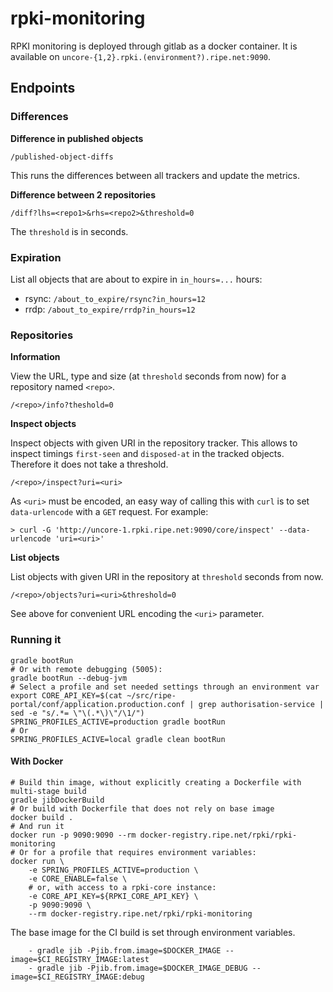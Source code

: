 # rpki-monitoring

RPKI monitoring is deployed through gitlab as a docker container. It is available
on `uncore-{1,2}.rpki.(environment?).ripe.net:9090`.

## Endpoints

### Differences

__Difference in published objects__

```
/published-object-diffs
```

This runs the differences between all trackers and update the metrics.

__Difference between 2 repositories__

```
/diff?lhs=<repo1>&rhs=<repo2>&threshold=0
```

The `threshold` is in seconds.

### Expiration

List all objects that are about to expire in `in_hours=...` hours:

* rsync: `/about_to_expire/rsync?in_hours=12`
* rrdp: `/about_to_expire/rrdp?in_hours=12`

### Repositories

__Information__

View the URL, type and size (at `threshold` seconds from now) for a repository
named `<repo>`.

```
/<repo>/info?theshold=0
```

__Inspect objects__

Inspect objects with given URI in the repository tracker. This allows to inspect
timings `first-seen` and `disposed-at` in the tracked objects. Therefore it does
not take a threshold.

```
/<repo>/inspect?uri=<uri>
```

As `<uri>` must be encoded, an easy way of calling this with `curl` is to set
`data-urlencode` with a `GET` request. For example:

```
> curl -G 'http://uncore-1.rpki.ripe.net:9090/core/inspect' --data-urlencode 'uri=<uri>'
```

__List objects__


List objects with given URI in the repository at `threshold` seconds from now.

```
/<repo>/objects?uri=<uri>&threshold=0
```

See above for convenient URL encoding the `<uri>` parameter.

### Running it

```
gradle bootRun
# Or with remote debugging (5005):
gradle bootRun --debug-jvm
# Select a profile and set needed settings through an environment var
export CORE_API_KEY=$(cat ~/src/ripe-portal/conf/application.production.conf | grep authorisation-service | sed -e "s/.*= \"\(.*\)\"/\1/")
SPRING_PROFILES_ACTIVE=production gradle bootRun
# Or
SPRING_PROFILES_ACIVE=local gradle clean bootRun
```

#### With Docker

```
# Build thin image, without explicitly creating a Dockerfile with multi-stage build
gradle jibDockerBuild
# Or build with Dockerfile that does not rely on base image
docker build .
# And run it
docker run -p 9090:9090 --rm docker-registry.ripe.net/rpki/rpki-monitoring
# Or for a profile that requires environment variables:
docker run \
	-e SPRING_PROFILES_ACTIVE=production \
	-e CORE_ENABLE=false \
	# or, with access to a rpki-core instance:
	-e CORE_API_KEY=${RPKI_CORE_API_KEY} \
	-p 9090:9090 \
	--rm docker-registry.ripe.net/rpki/rpki-monitoring
```

The base image for the CI build is set through environment variables.
```
    - gradle jib -Pjib.from.image=$DOCKER_IMAGE --image=$CI_REGISTRY_IMAGE:latest
    - gradle jib -Pjib.from.image=$DOCKER_IMAGE_DEBUG --image=$CI_REGISTRY_IMAGE:debug
```
